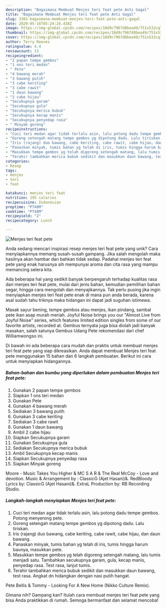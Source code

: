 ```yaml
---
description: "Bagaimana Membuat Menjes teri feat pete Anti Gagal"
title: "Bagaimana Membuat Menjes teri feat pete Anti Gagal"
slug: 3301-bagaimana-membuat-menjes-teri-feat-pete-anti-gagal
date: 2020-05-16T05:24:24.438Z
image: https://img-global.cpcdn.com/recipes/18d9c7967d8bea49/751x532cq70/menjes-teri-feat-pete-foto-resep-utama.jpg
thumbnail: https://img-global.cpcdn.com/recipes/18d9c7967d8bea49/751x532cq70/menjes-teri-feat-pete-foto-resep-utama.jpg
cover: https://img-global.cpcdn.com/recipes/18d9c7967d8bea49/751x532cq70/menjes-teri-feat-pete-foto-resep-utama.jpg
author: Terry Reeves
ratingvalue: 4.4
reviewcount: 13
recipeingredient:
- "2 papan tempe gembos"
- "1 ons teri medan"
- " Pete"
- "4 bawang merah"
- "3 bawang putih"
- "3 cabe keriting"
- "3 cabe rawit"
- "1 daun bawang"
- "2 cabe hijau"
- "Secukupnya garam"
- "Secukupnya gula"
- "Secukupnya merica bubuk"
- "Secukupnya kecap manis"
- "Secukupnya penyedap rasa"
- " Minyak goreng"
recipeinstructions:
- "Cuci teri medan agar tidak terlalu asin, lalu potong dadu tempe gembos. Potong menyerong pete."
- "Goreng setengah matang tempe gembos yg dipotong dadu. Lalu tiriskan."
- "Iris (rajang) duo bawang, cabe keriting, cabe rawit, cabe hijau, dan daun bawang."
- "Panaskan minyak, tumis bahan yg telah di iris, tumis hingga harum baunya, masukkan pete."
- "Masukkan tempe gembos yg telah digoreng setengah matang, lalu tumis menjadi satu. Tambahkan secukupnya garam, gula, kecap manis, penyedap rasa. Test rasa, lanjut tumis."
- "Terahir tambahkan merica bubuk sedikit dan masukkan daun bawang, test rasa. Angkat dn hidangkan dengan nasi putih hangat."
categories:
- Resep
tags:
- menjes
- teri
- feat

katakunci: menjes teri feat 
nutrition: 195 calories
recipecuisine: Indonesian
preptime: "PT40M"
cooktime: "PT48M"
recipeyield: "2"
recipecategory: Lunch

---
```



![Menjes teri feat pete](https://img-global.cpcdn.com/recipes/18d9c7967d8bea49/751x532cq70/menjes-teri-feat-pete-foto-resep-utama.jpg)

Anda sedang mencari inspirasi resep menjes teri feat pete yang unik? Cara menyiapkannya memang susah-susah gampang. Jika salah mengolah maka hasilnya akan hambar dan bahkan tidak sedap. Padahal menjes teri feat pete yang enak harusnya sih mempunyai aroma dan cita rasa yang mampu memancing selera kita.

Ada beberapa hal yang sedikit banyak berpengaruh terhadap kualitas rasa dari menjes teri feat pete, mulai dari jenis bahan, kemudian pemilihan bahan segar, hingga cara mengolah dan menyajikannya. Tak perlu pusing jika ingin menyiapkan menjes teri feat pete enak di mana pun anda berada, karena asal sudah tahu triknya maka hidangan ini dapat jadi suguhan istimewa.

Masak sayur bening, tempe gembos atau menjes, ikan pindang, sambal pete ikan asap murah meriah. Joyful Noise brings you our &#34;Almost Live from Joyful Noise&#34; series, which features limited edition singles from some of our favorite artists, recorded at. Gembus ternyata juga bisa diolah jadi banyak masakan, salah satunya Gembus Udang Pete rekomendasi dari chef Williamwongso ini.


Di bawah ini ada beberapa cara mudah dan praktis untuk membuat menjes teri feat pete yang siap dikreasikan. Anda dapat membuat Menjes teri feat pete menggunakan 15 bahan dan 6 langkah pembuatan. Berikut ini cara untuk menyiapkan hidangannya.

<!--inarticleads1-->

##### Bahan-bahan dan bumbu yang diperlukan dalam pembuatan Menjes teri feat pete:

1. Gunakan 2 papan tempe gembos
1. Siapkan 1 ons teri medan
1. Gunakan  Pete
1. Gunakan 4 bawang merah
1. Sediakan 3 bawang putih
1. Gunakan 3 cabe keriting
1. Sediakan 3 cabe rawit
1. Gunakan 1 daun bawang
1. Ambil 2 cabe hijau
1. Siapkan Secukupnya garam
1. Gunakan Secukupnya gula
1. Sediakan Secukupnya merica bubuk
1. Ambil Secukupnya kecap manis
1. Siapkan Secukupnya penyedap rasa
1. Siapkan  Minyak goreng


Moore ‎- Music Takes You Higher &amp; MC S A R &amp; The Real McCoy - Love and devotion. Music &amp; Arrangement by : ClassicG (Ajet Hasani)&amp;. RedBloody Lyrics by: ClassicG (Ajet Hasani)&amp;. ExtraL Production by: RB Recording Studio. 

<!--inarticleads2-->

##### Langkah-langkah menyiapkan Menjes teri feat pete:

1. Cuci teri medan agar tidak terlalu asin, lalu potong dadu tempe gembos. Potong menyerong pete.
1. Goreng setengah matang tempe gembos yg dipotong dadu. Lalu tiriskan.
1. Iris (rajang) duo bawang, cabe keriting, cabe rawit, cabe hijau, dan daun bawang.
1. Panaskan minyak, tumis bahan yg telah di iris, tumis hingga harum baunya, masukkan pete.
1. Masukkan tempe gembos yg telah digoreng setengah matang, lalu tumis menjadi satu. Tambahkan secukupnya garam, gula, kecap manis, penyedap rasa. Test rasa, lanjut tumis.
1. Terahir tambahkan merica bubuk sedikit dan masukkan daun bawang, test rasa. Angkat dn hidangkan dengan nasi putih hangat.


Pete Bellis &amp; Tommy - Looking For A New Home (Nikko Culture Remix). 

Gimana nih? Gampang kan? Itulah cara membuat menjes teri feat pete yang bisa Anda praktikkan di rumah. Semoga bermanfaat dan selamat mencoba!
